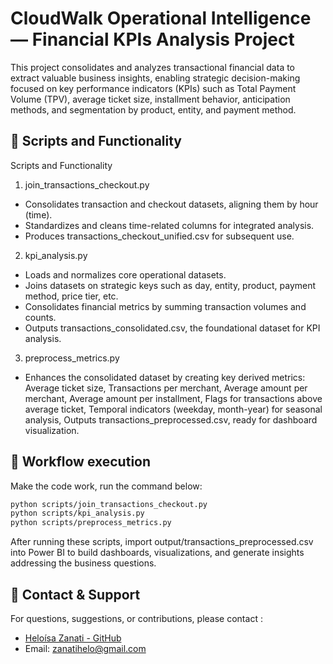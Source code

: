 
# CloudWalk Operational Intelligence — Financial KPIs Analysis Project  

This project consolidates and analyzes transactional financial data to extract valuable business insights, enabling strategic decision-making focused on key performance indicators (KPIs) such as Total Payment Volume (TPV), average ticket size, installment behavior, anticipation methods, and segmentation by product, entity, and payment method.




## 🔑 Scripts and Functionality

Scripts and Functionality
1. join_transactions_checkout.py
- Consolidates transaction and checkout datasets, aligning them by hour (time).
- Standardizes and cleans time-related columns for integrated analysis.
- Produces transactions_checkout_unified.csv for subsequent use.

2. kpi_analysis.py
- Loads and normalizes core operational datasets.
- Joins datasets on strategic keys such as day, entity, product, payment method, price tier, etc.
- Consolidates financial metrics by summing transaction volumes and counts.
- Outputs transactions_consolidated.csv, the foundational dataset for KPI analysis.

3. preprocess_metrics.py
- Enhances the consolidated dataset by creating key derived metrics:
Average ticket size, Transactions per merchant, Average amount per merchant, Average amount per installment, Flags for transactions above average ticket, Temporal indicators (weekday, month-year) for seasonal analysis, Outputs transactions_preprocessed.csv, ready for dashboard visualization.



## 🧪 Workflow execution

Make the code work, run the command below:

```bash
python scripts/join_transactions_checkout.py
python scripts/kpi_analysis.py
python scripts/preprocess_metrics.py
```

After running these scripts, import output/transactions_preprocessed.csv into Power BI to build dashboards, visualizations, and generate insights addressing the business questions.

## 👋 Contact & Support
For questions, suggestions, or contributions, please contact :

- [Heloísa Zanati - GitHub](https://github.com/Heloisa-Z)
- Email: zanatihelo@gmail.com


